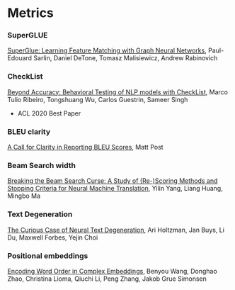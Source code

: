 # Metrics

### SuperGLUE

[SuperGlue: Learning Feature Matching with Graph Neural Networks](https://arxiv.org/abs/1911.11763), Paul-Edouard Sarlin, Daniel DeTone, Tomasz Malisiewicz, Andrew Rabinovich

### CheckList

[Beyond Accuracy: Behavioral Testing of NLP models with CheckList](https://arxiv.org/abs/2005.04118), Marco Tulio Ribeiro, Tongshuang Wu, Carlos Guestrin, Sameer Singh

- ACL 2020 Best Paper

### BLEU clarity

[A Call for Clarity in Reporting BLEU Scores](https://arxiv.org/abs/1804.08771), Matt Post

### Beam Search width

[Breaking the Beam Search Curse: A Study of (Re-)Scoring Methods and Stopping Criteria for Neural Machine Translation](https://arxiv.org/abs/1808.09582), Yilin Yang, Liang Huang, Mingbo Ma

### Text Degeneration

[The Curious Case of Neural Text Degeneration](https://arxiv.org/pdf/1904.09751.pdf), Ari Holtzman, Jan Buys, Li Du, Maxwell Forbes, Yejin Choi

### Positional embeddings

[Encoding Word Order in Complex Embeddings](https://arxiv.org/pdf/1912.12333.pdf), Benyou Wang, Donghao Zhao, Christina Lioma, Qiuchi Li, Peng Zhang, Jakob Grue Simonsen

